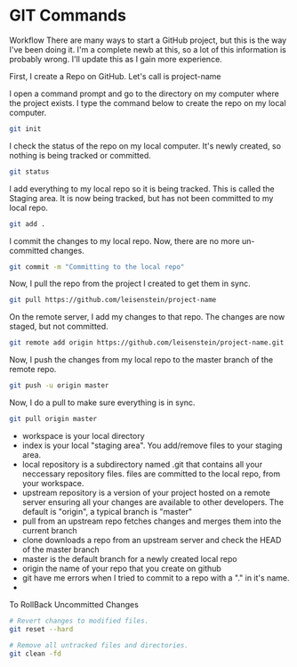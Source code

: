 GIT Commands
========

Workflow
There are many ways to start a GitHub project, but this is the way I've been doing it.  I'm a complete newb at this, so a lot of this information is probably wrong.  I'll update this as I gain more experience.


First, I create a Repo on GitHub.  Let's call is project-name

I open a command prompt and go to the directory on my computer where the project exists.
I type the command below to create the repo on my local computer.
```sh
git init
```


I check the status of the repo on my local computer.  It's newly created, so nothing is being tracked or committed.
```sh
git status
```

I add everything to my local repo so it is being tracked.  This is called the Staging area.
It is now being tracked, but has not been committed to my local repo.
```sh
git add .
```

I commit the changes to my local repo.
Now, there are no more un-committed changes.  
```sh
git commit -m "Committing to the local repo"
```


Now, I pull the repo from the project I created to get them in sync.
```sh
git pull https://github.com/leisenstein/project-name
```

On the remote server, I add my changes to that repo.  The changes are now staged, but not committed.
```sh
git remote add origin https://github.com/leisenstein/project-name.git
```

Now, I push the changes from my local repo to the master branch of the remote repo.
```sh
git push -u origin master
```

Now, I do a pull to make sure everything is in sync.
```sh
git pull origin master
```


- workspace is your local directory
- index is your local "staging area". You add/remove files to your staging area.
- local repository is a subdirectory named .git that contains all your neccessary repository files. files are committed to the local repo, from your workspace. 
- upstream repository is a version of your project hosted on a remote server ensuring all your changes are available to other developers. The default is "origin", a typical branch is "master"
- pull from an upstream repo fetches changes and merges them into the current branch
- clone downloads a repo from an upstream server and check the HEAD of the master branch
- master is the default branch for a newly created local repo
- origin the name of your repo that you create on github
- git have me errors when I tried to commit to a repo with a "." in it's name.
- 

To RollBack Uncommitted Changes
```sh
# Revert changes to modified files.
git reset --hard

# Remove all untracked files and directories.
git clean -fd
```
